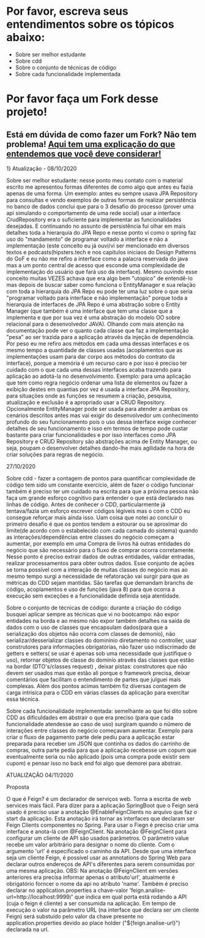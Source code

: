 # Por favor, escreva seus entendimentos sobre os tópicos abaixo:

- Sobre ser melhor estudante
- Sobre cdd
- Sobre o conjunto de técnicas de código
- Sobre cada funcionalidade implementada

# Por favor faça um Fork desse projeto!

## Está em dúvida de como fazer um Fork? Não tem problema! [Aqui tem uma explicação do que entendemos que você deve considerar!](https://docs.github.com/en/github/getting-started-with-github/fork-a-repo)

1} Atualização - 08/10/2020

Sobre ser melhor estudante: nesse ponto meu contato com o material escrito me apresentou formas diferentes de como algo que antes eu fazia apenas de uma forma. Um exemplo: antes eu sempre usava JPA Repository para consultas e vendo exemplos de outras formas de realizar persistência no banco de dados conclui que para o 3 desafio do processo (prover uma api simulando o comportamento de uma rede social) usar a interface CrudRepository era o suficiente para implementar as funcionalidades desejadas. E continuando no assunto de persistência fui olhar em mais detalhes toda a hierarquia do JPA Repo e nesse ponto vi como o spring faz uso do "mandamento" de programar voltado a interface e não a implementação (este conceito eu já ouvi/vi ser mencionado em diversos textos e podcasts(hipsters.tech e nos capitulos iniciaos do Design Patterns do GoF e eu não me refiro a interface como a palacra reservada do java mas a um ponto central de acesso que esconde uma complexidade de implementação do usuário que fará uso da interface). Mesmo ouvindo esse conceito muitas VEZES achava que era algo bem "utopico" de entendê-lo mas depois de buscar saber como funciona o EntityManager e sua relação com toda a hierarquia do JPA Repo eu pode ter uma luz sobre o que seria "programar voltado para interface e não implementação" porque toda a hierarquia de interfaces de JPA Repo é uma abstração sobre o Entity Manager (que também é uma interface que tem uma classe que a implementa e que por sua vez é uma abstração do modelo OO sobre relacional para o desenvolvedor JAVA). Olhando com mais atenção na documentação pode ver o quanto cada classe que faz a implementação "pesa" ao ser trazida para a aplicação através da injeção de dependência. Por peso eu me refiro aos métodos em cada uma dessas interfaces e os mesmo tempo a quantidade de classes usadas (acoplamentos que as implementações usam para dar corpo aos métodos do contrato da interface), porque a memória é um recurso caro e por isso é preciso ter cuidado com o que cada uma dessas interfaces acaba trazendo para aplicação ao adotá-la no desenvolvimento. Exemplo: para uma aplicação que tem como regra negócio ordenar uma lista de elementos ou fazer a exibição destes em quantias por vez é usada a interface JPA Repository, para situações onde as funções se resumem a criação, pesquisa, atualização e exclusão é a apropriado usar a CRUD Repository. Opcionalmente EntityManager pode ser usada para atender a ambas os cenários descritos antes mas vai exigir do desenvolvedor um conhecimento profundo do seu funcionamento pois o uso dessa interface exige conhecer detalhes de seu funcionamento e isso em termos de tempo pode custar bastante para criar funcionalidades e por isso interfaces como JPA Repository e CRUD Repository são abstrações acima de Entity Manager, ou seja, poupam o desenvolver detalhes dando-lhe mais agilidade na hora de criar soluções para regras de negócio. 

27/10/2020

Sobre cdd - fazer a contagem de pontos para quantificar complexidade de código tem sido um constante exercício, além de fazer o código funcionar também é preciso ter um cuidado na escrita para que a próxima pessoa não faça um grande esforço cognitivo para entender o que está declarado nas linhas de código. Antes de conhecer o CDD, particularmente já tentava/fazia um esforço escrever códigos légiveis mas o com o CDD eu consegue reforçar mais ainda isso. Uam coisa que notei ao concluir o primeiro desafio é que os pontos tendem a estourar ou se aproximar do limite(de acordo com o estabelecido com cada camada do sistema) quando as interações/dependências entre classes do negócio começam a aumentar, por exemplo em uma Compra de livros há outras entidades do negócio que são necessário para o fluxo de comprar ocorra corretamente. Nesse ponto é preciso extrair dados de outras entidades, validar entradas, realizar processamentos para obter outros dados. Esse conjunto de ações se torna possível com a interação de muitas classes do negócio mas ao mesmo tempo surgi a necessidade de refatoração vai surgir para que as métricas do CDD sejam mantidas. São tarefas que demandam branchs de código, acoplamentos e uso de funções (java 8) para que ocorra a execução sem exceções e a funcionalidade definida seja atentidade. 

Sobre o conjunto de técnicas de código: durante a criação do código busquei aplicar sempre  as técnicas que vi no bootcampo: não expor entidades na borda e ao mesmo não expor também detalhes na saída de dados com o uso de classes que encapsulam dados(para que a serialização dos objetos não ocorra com classes de demonío), não serializar/desserializar classes do dominínio diretamento no controller, usar construtores para informações obrigatórias, não fazer uso indiscrimado de getters e setters( se usar é apenas sob uma necessidade que justifique o uso), retornar objetos de classe do dominío através das classes que estão na bordar (DTO's/classes request) , deixar pistas: construtores que não devem ser usados mas que estão ali porque o framework precisa, deixar comentários que facilitam o entendimento de partes que julguei mais complexas. Além dos pontos acimas também fiz diversas contagem de carga intrisica para o CDD em várias classes da aplicação para exercitar essa técnica.

Sobre cada funcionalidade implementada: semelhante ao que foi dito sobre CDD as dificuldades em abstrair o que era preciso (para que cada funcionalidade atendesse ao caso de uso) surgiram quando o número de interações entre classes do negócio começavam aumentar. Exemplo para criar o fluxo de pagamento parte dele pediu para a aplicação estar preparada para receber um JSON que continha os dados do carrinho de compras, outra parte pedia para que a aplicação recebesse um copum que eventualmente seria ou não aplicado (pois uma compra pode existir sem cupom) e pensar isso no back end foi algo que demorei para abstrair. 

ATUALIZAÇÃO 04/11/2020

Proposta 

O que é Feign? é um declarador de serviços web. Torna a escrita de web services mais fácil. Para dizer para a aplicação SpringBoot que o Feign será usado é preciso usar a anotação @EnableFeignClients no arquivo que faz o start da aplicação. Esta anotação irá tornar as interfaces que declaram ser Feign Clients
componentes no Spring. Para usar o Fiegn é preciso criar uma interface e anota-lá com @FeignClient. Na anotação @FeignClient para configurar um cliente de API são usados parâmetros. O parâmetro value recebe um valor arbitrário para designar o nome do cliente. Com o argumento 'url' é especificado o caminho da API. Desde que uma interface seja um cliente Feign, é possível usar as annotations do Spring Web para declarar outros endereços de API's diferentes para serem consumidas por uma mesma aplicação.
OBS: Na anotação @FeignClient em versões anteriores era precisa informar apenas o atributo'url', atualmente é obrigatório forncer o nome da api no atributo 'name'. Também é preciso declarar no application.properties a chave-valor 'feign.analise-url=http://localhost:9999/' que indica em qual porta está rodando a API (cuja o feign é cliente) a ser consumida na aplicação. Em tempo de execução o valor na parâmetro URL (na interface que declara ser um cliente Feign) será substuído pelo valor da chave presente no application.properties devido ao place holder ("${feign.analise-url}") declarada na url.
